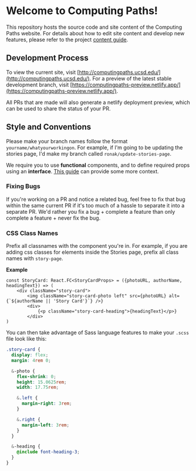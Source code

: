 # Welcome to Computing Paths!
This repository hosts the source code and site content of the Computing Paths website. For details about how to edit site content and develop new features, please refer to the project [content guide](https://docs.google.com/document/d/1oJeoiLy2kp-hF9ntmxVzWUoYXXmplfEFkj459G5BRE0/edit).

## Development Process

To view the current site, visit [http://computingpaths.ucsd.edu/](http://computingpaths.ucsd.edu/).
For a preview of the latest stable development branch, visit [https://computingpaths-preview.netlify.app/](https://computingpaths-preview.netlify.app/).

All PRs that are made will also generate a netlify deployment preview, which can be used to share the status of your PR.

## Style and Conventions

Please make your branch names follow the format `yourname/whatyourworkingon`. For example, if I'm going to be updating the stories page, I'd make my branch called `ronak/update-stories-page`.

We require you to use **functional** components, and to define required props using an **interface**. [This guide](https://www.pluralsight.com/guides/use-interface-props-in-functional-components-using-typescript-with-react) can provide some more context.

### Fixing Bugs
If you're working on a PR and notice a related bug, feel free to fix that bug within the same current PR if it's too much of a hassle to separate it into a separate PR. We'd rather you fix a bug + complete a feature than only complete a feature + never fix the bug.

### CSS Class Names
Prefix all classnames with the component you're in. For example, if you are adding css classes for elements inside the Stories page, prefix all class names with `story-page`.

**Example**
```tsx
const StoryCard: React.FC<StoryCardProps> = ({photoURL, authorName, headingText}) => (
	<div className="story-card">
		<img className="story-card-photo left" src={photoURL} alt={`${authorName || 'Story Card'}`} />}
		<div>
			{<p className="story-card-heading">{headingText}</p>}
		</div>
)
```

You can then take advantage of Sass language features to make your `.scss` file look like this:

```scss
.story-card {
  display: flex;
  margin: 4rem 0;

  &-photo {
    flex-shrink: 0;
    height: 15.0625rem;
    width: 17.75rem;

    &.left {
      margin-right: 3rem;
    }

    &.right {
      margin-left: 3rem;
    }
  }

  &-heading {
    @include font-heading-3;
  }
}
```

